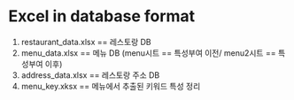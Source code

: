 # Excel in database format
1. restaurant_data.xlsx == 레스토랑 DB
2. menu_data.xlsx == 메뉴 DB (menu시트 == 특성부여 이전/ menu2시트 == 특성부여 이후)
3. address_data.xlsx == 레스토랑 주소 DB
4. menu_key.xksx == 메뉴에서 추출된 키워드 특성 정리
